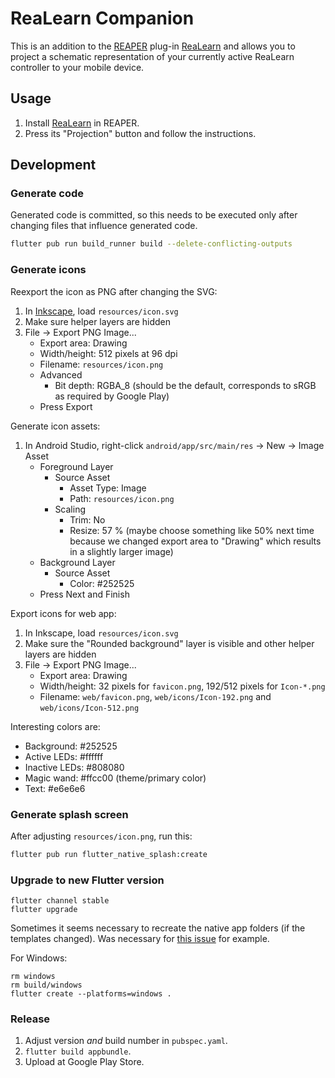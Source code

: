 # ReaLearn Companion

This is an addition to the [REAPER](https://www.reaper.fm/) plug-in
[ReaLearn](https://www.helgoboss.org/projects/realearn/) and allows you to project a schematic
representation of your currently active ReaLearn controller to your mobile device.

## Usage

1. Install [ReaLearn](https://www.helgoboss.org/projects/realearn/) in REAPER.
2. Press its "Projection" button and follow the instructions.

## Development

### Generate code

Generated code is committed, so this needs to be executed only after changing files that influence
generated code.

```sh
flutter pub run build_runner build --delete-conflicting-outputs
```

### Generate icons

Reexport the icon as PNG after changing the SVG:
1. In [Inkscape](http://www.inkscape.org/), load `resources/icon.svg`
1. Make sure helper layers are hidden
1. File → Export PNG Image...
    - Export area: Drawing
    - Width/height: 512 pixels at 96 dpi
    - Filename: `resources/icon.png`
    - Advanced
        - Bit depth: RGBA_8 (should be the default, corresponds to sRGB as required by Google Play)
    - Press Export

Generate icon assets:
1. In Android Studio, right-click `android/app/src/main/res` → New → Image Asset
    - Foreground Layer
        - Source Asset
            - Asset Type: Image
            - Path: `resources/icon.png`
        - Scaling
            - Trim: No
            - Resize: 57 % (maybe choose something like 50% next time because we changed
              export area to "Drawing" which results in a slightly larger image)
    - Background Layer
        - Source Asset
            - Color: #252525
    - Press Next and Finish

Export icons for web app:
1. In Inkscape, load `resources/icon.svg`
1. Make sure the "Rounded background" layer is visible and other helper layers are hidden
1. File → Export PNG Image...
    - Export area: Drawing
    - Width/height: 32 pixels for `favicon.png`, 192/512 pixels for `Icon-*.png`
    - Filename: `web/favicon.png`, `web/icons/Icon-192.png` and `web/icons/Icon-512.png`

Interesting colors are:
- Background: #252525
- Active LEDs: #ffffff
- Inactive LEDs: #808080
- Magic wand: #ffcc00 (theme/primary color)
- Text: #e6e6e6

### Generate splash screen

After adjusting `resources/icon.png`, run this:

```sh
flutter pub run flutter_native_splash:create
```

### Upgrade to new Flutter version

```
flutter channel stable
flutter upgrade
```

Sometimes it seems necessary to recreate the native app folders (if the templates changed). Was
necessary for [this issue](https://github.com/flutter/flutter/pull/68931/files) for example.

For Windows:

```
rm windows
rm build/windows
flutter create --platforms=windows .
```

### Release

1. Adjust version *and* build number in `pubspec.yaml`.
2. `flutter build appbundle`.
3. Upload at Google Play Store.